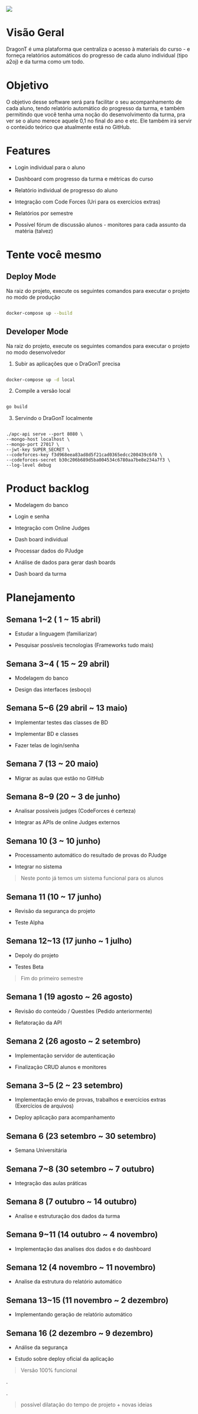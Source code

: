 ![](https://i.imgur.com/LN5iFfC.jpg)

  

# Visão Geral

DragonT é uma plataforma que centraliza o acesso à materiais do curso - e forneça relatórios automáticos do progresso de cada aluno individual (tipo a2oj) e da turma como um todo.

  

# Objetivo

O objetivo desse software será para facilitar o seu acompanhamento de cada aluno, tendo relatório automático do progresso da turma, e também permitindo que você tenha uma noção do desenvolvimento da turma, pra ver se o aluno merece aquele 0,1 no final do ano e etc. Ele também irá servir o conteúdo teórico que atualmente está no GitHub.

  

# Features

- Login individual para o aluno

  

- Dashboard com progresso da turma e métricas do curso

  

- Relatório individual de progresso do aluno

  

- Integração com Code Forces (Uri para os exercícios extras)

  

- Relatórios por semestre

  

- Possível fórum de discussão alunos - monitores para cada assunto da matéria (talvez)
 

# Tente você mesmo

## Deploy Mode

Na raiz do projeto, execute os seguintes comandos para executar o projeto no modo de produção

```bash

docker-compose up --build

```

## Developer Mode

Na raiz do projeto, execute os seguintes comandos para executar o projeto no modo desenvolvedor
  
1. Subir as aplicações que o DraGonT precisa

  

```bash

docker-compose up -d local

```

  

2. Compile a versão local

  

```bash

go build

```

  

3. Servindo o DraGonT localmente

  

```

./apc-api serve --port 8080 \
--mongo-host localhost \
--mongo-port 27017 \
--jwt-key SUPER_SECRET \
--codeforces-key f3d968eea83ad8d5f21cad0365edcc200439c6f0 \
--codeforces-secret b30c206b689d5ba004534c6780aa7be8e234a7f3 \
--log-level debug

```


# Product backlog

- Modelagem do banco

  

- Login e senha

  

- Integração com Online Judges

  

- Dash board individual

  

- Processar dados do PJudge

  

- Análise de dados para gerar dash boards

  

- Dash board da turma

  

# Planejamento

  

## Semana 1~2 ( 1 ~ 15 abril)

  

- Estudar a linguagem (familiarizar)

  

- Pesquisar possíveis tecnologias (Frameworks tudo mais)

  

## Semana 3~4 ( 15 ~ 29 abril)

  

- Modelagem do banco

  

- Design das interfaces (esboço)

  

## Semana 5~6 (29 abril ~ 13 maio)

  

- Implementar testes das classes de BD

  

- Implementar BD e classes

  

- Fazer telas de login/senha

  

## Semana 7 (13 ~ 20 maio)

  

- Migrar as aulas que estão no GitHub

  

## Semana 8~9 (20 ~ 3 de junho)

  

- Analisar possíveis judges (CodeForces é certeza)

  

- Integrar as APIs de online Judges externos

  

## Semana 10 (3 ~ 10 junho)

  

- Processamento automático do resultado de provas do PJudge

  

- Integrar no sistema

  

> Neste ponto já temos um sistema funcional para os alunos

  

## Semana 11 (10 ~ 17 junho)

  

- Revisão da segurança do projeto

  

- Teste Alpha

  

## Semana 12~13 (17 junho ~ 1 julho)

  

- Depoly do projeto

  

- Testes Beta

  

> Fim do primeiro semestre

  

## Semana 1 (19 agosto ~ 26 agosto)

  

- Revisão do conteúdo / Questões (Pedido anteriormente)

- Refatoração da API

  

## Semana 2 (26 agosto ~ 2 setembro)

  

- Implementação servidor de autenticação

- Finalização CRUD alunos e monitores

  

## Semana 3~5 (2 ~ 23 setembro)

  

- Implementação envio de provas, trabalhos e exercícios extras (Exercícios de arquivos)

- Deploy aplicação para acompanhamento

  

## Semana 6 (23 setembro ~ 30 setembro)

  

- Semana Universitária

  

## Semana 7~8 (30 setembro ~ 7 outubro)

  

- Integração das aulas práticas

  

## Semana 8 (7 outubro ~ 14 outubro)

  

- Analise e estruturação dos dados da turma

  

## Semana 9~11 (14 outubro ~ 4 novembro)

  

- Implementação das analises dos dados e do dashboard

  

## Semana 12 (4 novembro ~ 11 novembro)

  

- Analise da estrutura do relatório automático

  

## Semana 13~15 (11 novembro ~ 2 dezembro)

  

- Implementando geração de relatório automático

  

## Semana 16 (2 dezembro ~ 9 dezembro)

  

- Análise da segurança

- Estudo sobre deploy oficial da aplicação

  
  

> Versão 100% funcional

  
  

.

  

.

  

> possível dilatação do tempo de projeto + novas ideias


